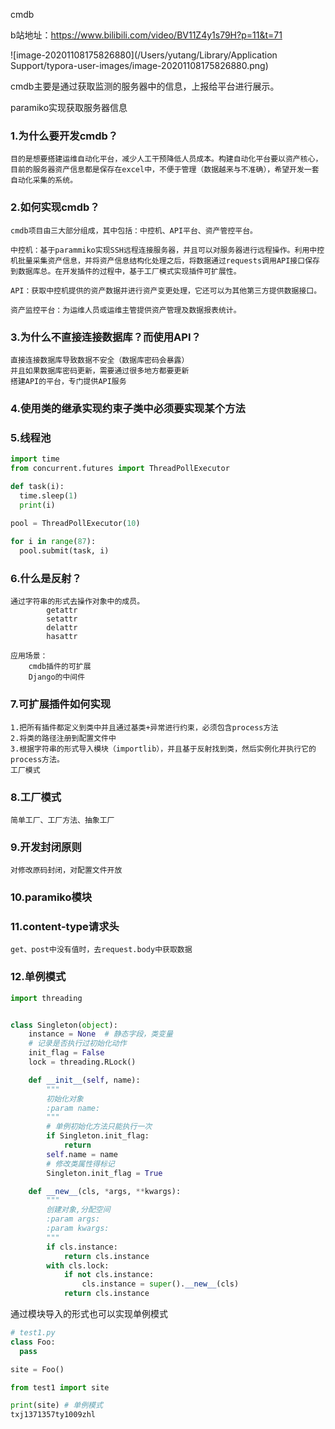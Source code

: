 cmdb

b站地址：https://www.bilibili.com/video/BV11Z4y1s79H?p=11&t=71

![image-20201108175826880](/Users/yutang/Library/Application Support/typora-user-images/image-20201108175826880.png)

cmdb主要是通过获取监测的服务器中的信息，上报给平台进行展示。

paramiko实现获取服务器信息



### 1.为什么要开发cmdb？

```
目的是想要搭建运维自动化平台，减少人工干预降低人员成本。构建自动化平台要以资产核心，目前的服务器资产信息都是保存在excel中，不便于管理（数据越来与不准确），希望开发一套自动化采集的系统。
```

### 2.如何实现cmdb？

```
cmdb项目由三大部分组成，其中包括：中控机、API平台、资产管控平台。

中控机：基于parammiko实现SSH远程连接服务器，并且可以对服务器进行远程操作。利用中控机批量采集资产信息，并将资产信息结构化处理之后，将数据通过requests调用API接口保存到数据库总。在开发插件的过程中，基于工厂模式实现插件可扩展性。

API：获取中控机提供的资产数据并进行资产变更处理，它还可以为其他第三方提供数据接口。

资产监控平台：为运维人员或运维主管提供资产管理及数据报表统计。
```

### 3.为什么不直接连接数据库？而使用API？

```
直接连接数据库导致数据不安全（数据库密码会暴露）
并且如果数据库密码更新，需要通过很多地方都要更新
搭建API的平台，专门提供API服务
```

### 4.使用类的继承实现约束子类中必须要实现某个方法

### 5.线程池

```python
import time
from concurrent.futures import ThreadPollExecutor

def task(i):
  time.sleep(1)
  print(i)
  
pool = ThreadPollExecutor(10)

for i in range(87):
  pool.submit(task, i)
```

### 6.什么是反射？

```
通过字符串的形式去操作对象中的成员。
		getattr
		setattr
		delattr
		hasattr
		
应用场景：
	cmdb插件的可扩展
	Django的中间件
```

### 7.可扩展插件如何实现

```
1.把所有插件都定义到类中并且通过基类+异常进行约束，必须包含process方法
2.将类的路径注册到配置文件中
3.根据字符串的形式导入模块（importlib），并且基于反射找到类，然后实例化并执行它的process方法。
工厂模式
```

### 8.工厂模式

```
简单工厂、工厂方法、抽象工厂
```

### 9.开发封闭原则

```
对修改原码封闭，对配置文件开放
```

### 10.paramiko模块

### 11.content-type请求头

```
get、post中没有值时，去request.body中获取数据
```

### 12.单例模式

```python
import threading


class Singleton(object):
    instance = None  # 静态字段，类变量
    # 记录是否执行过初始化动作
    init_flag = False
    lock = threading.RLock()

    def __init__(self, name):
        """
        初始化对象
        :param name:
        """
        # 单例初始化方法只能执行一次
        if Singleton.init_flag:
            return
        self.name = name
        # 修改类属性得标记
        Singleton.init_flag = True

    def __new__(cls, *args, **kwargs):
        """
        创建对象,分配空间
        :param args:
        :param kwargs:
        """
        if cls.instance:
            return cls.instance
        with cls.lock:
            if not cls.instance:
                cls.instance = super().__new__(cls)
            return cls.instance
```

通过模块导入的形式也可以实现单例模式

```python
# test1.py
class Foo:
  pass

site = Foo()
```

```python
from test1 import site

print(site) # 单例模式
txj1371357ty1009zhl
```





